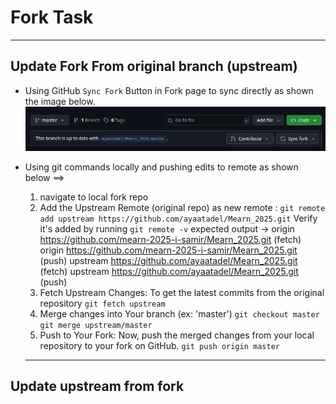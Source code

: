 # Fork Task
---
## Update Fork From original branch (upstream)
- Using GitHub `Sync Fork` Button in Fork page to sync directly as shown the image below.
![Sync fork](Sync_fork.png)
- Using git commands locally and pushing edits to remote as shown below ==>
    1. navigate to local fork repo
    2. Add the Upstream Remote (original repo) as new remote :
        `git remote add upstream https://github.com/ayaatadel/Mearn_2025.git`
        Verify it's added by running `git remote -v` 
        expected output ->
                            origin  https://github.com/mearn-2025-i-samir/Mearn_2025.git (fetch)
                            origin  https://github.com/mearn-2025-i-samir/Mearn_2025.git (push)
                            upstream        https://github.com/ayaatadel/Mearn_2025.git (fetch)
                            upstream        https://github.com/ayaatadel/Mearn_2025.git (push)
    3. Fetch Upstream Changes: To get the latest commits from the original repository
        `git fetch upstream`
    4. Merge changes into Your branch (ex: 'master')
        `git checkout master`
        `git merge upstream/master`
    5. Push to Your Fork: Now, push the merged changes from your local repository to your fork on GitHub.
        `git push origin master`
        
    ---


## Update upstream from fork